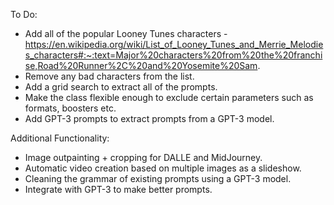 To Do:

- Add all of the popular Looney Tunes characters - https://en.wikipedia.org/wiki/List_of_Looney_Tunes_and_Merrie_Melodies_characters#:~:text=Major%20characters%20from%20the%20franchise,Road%20Runner%2C%20and%20Yosemite%20Sam.
- Remove any bad characters from the list.
- Add a grid search to extract all of the prompts.
- Make the class flexible enough to exclude certain parameters such as formats, boosters etc.
- Add GPT-3 prompts to extract prompts from a GPT-3 model.

Additional Functionality:

- Image outpainting + cropping for DALLE and MidJourney.
- Automatic video creation based on multiple images as a slideshow.
- Cleaning the grammar of existing prompts using a GPT-3 model.
- Integrate with GPT-3 to make better prompts.
